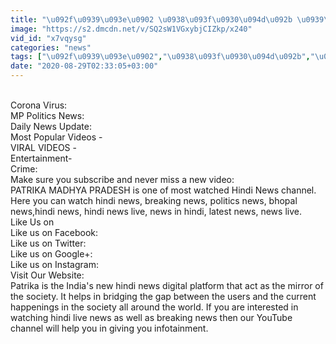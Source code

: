 ```yaml
---
title: "\u092f\u0939\u093e\u0902 \u0938\u093f\u0930\u094d\u092b \u0939\u0947\u0921\u092e\u093e\u0938\u094d\u091f\u0930 \u0915\u093e \u092c\u091a\u094d\u091a\u093e \u0939\u0940 \u0915\u0930\u0924\u093e \u0939\u0948 \u091f\u0949\u092a"
image: "https://s2.dmcdn.net/v/SQ2sW1VGxybjCIZkp/x240"
vid_id: "x7vqysg"
categories: "news"
tags: ["\u092f\u0939\u093e\u0902","\u0938\u093f\u0930\u094d\u092b","\u0939\u0947\u0921\u092e\u093e\u0938\u094d\u091f\u0930"]
date: "2020-08-29T02:33:05+03:00"
---
```

<br>Corona Virus:   <br>MP Politics News:   <br>Daily News Update:   <br>Most Popular Videos -   <br>VIRAL VIDEOS -   <br>Entertainment-    <br>Crime:    <br>Make sure you subscribe and never miss a new video:     <br>PATRIKA MADHYA PRADESH  is one of most watched Hindi News channel. Here you can watch hindi news, breaking news, politics news, bhopal news,hindi news, hindi news live, news in hindi, latest news, news live.   <br>Like Us on  <br>Like us on Facebook:   <br>Like us on Twitter:     <br>Like us on Google+:   <br>Like us on Instagram:   <br>Visit Our Website:   <br>Patrika is the India's new hindi news digital platform that act as the mirror of the society. It helps in bridging the gap between the users and the current happenings in the society all around the world. If you are interested in watching hindi live news as well as breaking news then our YouTube channel will help you in giving you infotainment.  <br>
